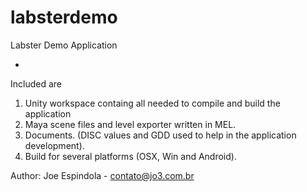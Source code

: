 labsterdemo
===========

Labster Demo Application

-

Included are

1. Unity workspace containg all needed to compile and build the application
2. Maya scene files and level exporter written in MEL.
3. Documents. (DISC values and GDD used to help in the application development).
4. Build for several platforms (OSX, Win and Android).


Author: Joe Espindola - contato@jo3.com.br
